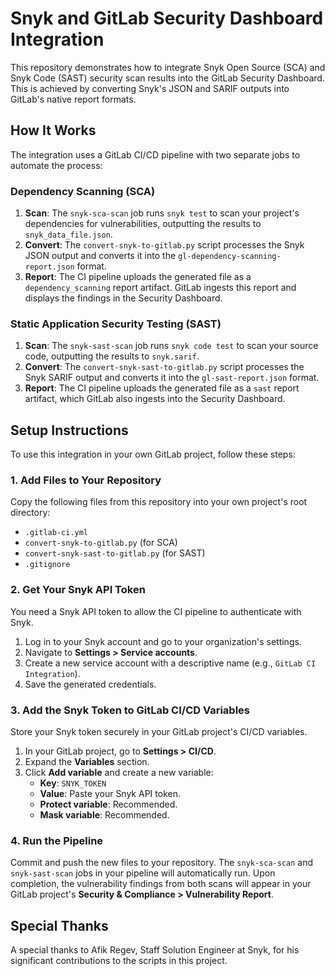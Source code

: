 # Snyk and GitLab Security Dashboard Integration

This repository demonstrates how to integrate Snyk Open Source (SCA) and Snyk Code (SAST) security scan results into the GitLab Security Dashboard. This is achieved by converting Snyk's JSON and SARIF outputs into GitLab's native report formats.

## How It Works

The integration uses a GitLab CI/CD pipeline with two separate jobs to automate the process:

### Dependency Scanning (SCA)

1.  **Scan**: The `snyk-sca-scan` job runs `snyk test` to scan your project's dependencies for vulnerabilities, outputting the results to `snyk_data_file.json`.
2.  **Convert**: The `convert-snyk-to-gitlab.py` script processes the Snyk JSON output and converts it into the `gl-dependency-scanning-report.json` format.
3.  **Report**: The CI pipeline uploads the generated file as a `dependency_scanning` report artifact. GitLab ingests this report and displays the findings in the Security Dashboard.

### Static Application Security Testing (SAST)

1.  **Scan**: The `snyk-sast-scan` job runs `snyk code test` to scan your source code, outputting the results to `snyk.sarif`.
2.  **Convert**: The `convert-snyk-sast-to-gitlab.py` script processes the Snyk SARIF output and converts it into the `gl-sast-report.json` format.
3.  **Report**: The CI pipeline uploads the generated file as a `sast` report artifact, which GitLab also ingests into the Security Dashboard.

## Setup Instructions

To use this integration in your own GitLab project, follow these steps:

### 1. Add Files to Your Repository

Copy the following files from this repository into your own project's root directory:

*   `.gitlab-ci.yml`
*   `convert-snyk-to-gitlab.py` (for SCA)
*   `convert-snyk-sast-to-gitlab.py` (for SAST)
*   `.gitignore`

### 2. Get Your Snyk API Token

You need a Snyk API token to allow the CI pipeline to authenticate with Snyk.

1.  Log in to your Snyk account and go to your organization's settings.
2.  Navigate to **Settings > Service accounts**.
3.  Create a new service account with a descriptive name (e.g., `GitLab CI Integration`).
4.  Save the generated credentials.

### 3. Add the Snyk Token to GitLab CI/CD Variables

Store your Snyk token securely in your GitLab project's CI/CD variables.

1.  In your GitLab project, go to **Settings > CI/CD**.
2.  Expand the **Variables** section.
3.  Click **Add variable** and create a new variable:
    *   **Key**: `SNYK_TOKEN`
    *   **Value**: Paste your Snyk API token.
    *   **Protect variable**: Recommended.
    *   **Mask variable**: Recommended.

### 4. Run the Pipeline

Commit and push the new files to your repository. The `snyk-sca-scan` and `snyk-sast-scan` jobs in your pipeline will automatically run. Upon completion, the vulnerability findings from both scans will appear in your GitLab project's **Security & Compliance > Vulnerability Report**.

## Special Thanks

A special thanks to Afik Regev, Staff Solution Engineer at Snyk, for his significant contributions to the scripts in this project.
